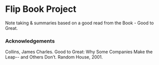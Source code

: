 
# Flip Book Project
Note taking & summaries based on a good read from the Book - Good to Great. 
### Acknowledgements

 Collins, James Charles. Good to Great: Why Some Companies Make the Leap-- and Others Don’t. Random House, 2001.

